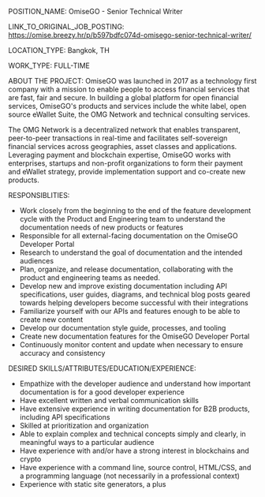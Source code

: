 POSITION_NAME: OmiseGO - Senior Technical Writer

LINK_TO_ORIGINAL_JOB_POSTING: https://omise.breezy.hr/p/b597bdfc074d-omisego-senior-technical-writer/

LOCATION_TYPE: Bangkok, TH

WORK_TYPE: FULL-TIME

ABOUT THE PROJECT:
OmiseGO was launched in 2017 as a technology first company with a mission to enable people to access financial services that are fast, fair and secure. In building a global platform for open financial services, OmiseGO's products and services include the white label, open source eWallet Suite, the OMG Network and technical consulting services.

The OMG Network is a decentralized network that enables transparent, peer-to-peer transactions in real-time and facilitates self-sovereign financial services across geographies, asset classes and applications. Leveraging payment and blockchain expertise, OmiseGO works with enterprises, startups and non-profit organizations to form their payment and eWallet strategy, provide implementation support and co-create new products.

RESPONSIBLITIES:

- Work closely from the beginning to the end of the feature development cycle with the Product and Engineering team to understand the documentation needs of new products or features
- Responsible for all external-facing documentation on the OmiseGO Developer Portal
- Research to understand the goal of documentation and the intended audiences
- Plan, organize, and release documentation, collaborating with the product and engineering teams as needed.
- Develop new and improve existing documentation including API specifications, user guides, diagrams, and technical blog posts geared towards helping developers become successful with their integrations
- Familiarize yourself with our APIs and features enough to be able to create new content
- Develop our documentation style guide, processes, and tooling
- Create new documentation features for the OmiseGO Developer Portal
- Continuously monitor content and update when necessary to ensure accuracy and consistency

DESIRED SKILLS/ATTRIBUTES/EDUCATION/EXPERIENCE:

- Empathize with the developer audience and understand how important documentation is for a good developer experience
- Have excellent written and verbal communication skills
- Have extensive experience in writing documentation for B2B products, including API specifications
- Skilled at prioritization and organization
- Able to explain complex and technical concepts simply and clearly, in meaningful ways to a particular audience
- Have experience with and/or have a strong interest in blockchains and crypto
- Have experience with a command line, source control, HTML/CSS, and a programming language (not necessarily in a professional context)
- Experience with static site generators, a plus
